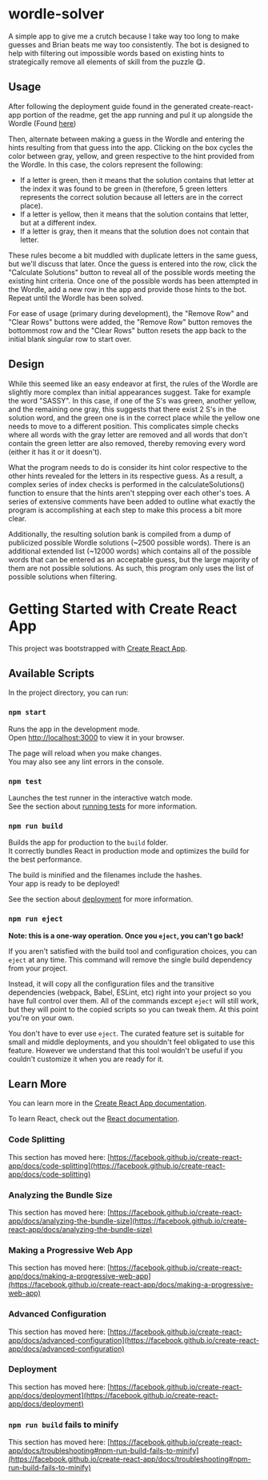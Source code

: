 # wordle-solver
A simple app to give me a crutch because I take way too long to make guesses and Brian beats me way too consistently. The bot is designed to help with filtering out impossible words based on existing hints to strategically remove all elements of skill from the puzzle 😋.

## Usage
After following the deployment guide found in the generated create-react-app portion of the readme, get the app running and pul it up alongside the Wordle (Found [here](https://www.nytimes.com/games/wordle/index.html))

Then, alternate between making a guess in the Wordle and entering the hints resulting from that guess into the app. Clicking on the box cycles the color between gray, yellow, and green respective to the hint provided from the Wordle. In this case, the colors represent the following:
- If a letter is green, then it means that the solution contains that letter at the index it was found to be green in (therefore, 5 green letters represents the correct solution because all letters are in the correct place).
- If a letter is yellow, then it means that the solution contains that letter, but at a different index.
- If a letter is gray, then it means that the solution does not contain that letter.

These rules become a bit muddled with duplicate letters in the same guess, but we'll discuss that later.
Once the guess is entered into the row, click the "Calculate Solutions" button to reveal all of the possible words meeting the existing hint criteria. Once one of the possible words has been attempted in the Wordle, add a new row in the app and provide those hints to the bot.
Repeat until the Wordle has been solved.


<!-- <div align="center">
  <img src="https://github.com/emw8105/wordle-solver/blob/main/images/usage%20screenrecording.gif" alt="UI Usage Gif">
  <p>An example of entering a guess into the program</p>
</div> -->



For ease of usage (primary during development), the "Remove Row" and "Clear Rows" buttons were added, the "Remove Row" button removes the bottommost row and the "Clear Rows" button resets the app back to the initial blank singular row to start over.

## Design
While this seemed like an easy endeavor at first, the rules of the Wordle are slightly more complex than initial appearances suggest. Take for example the word "SASSY". In this case, if one of the S's was green, another yellow, and the remaining one gray, this suggests that there exist 2 S's in the solution word, and the green one is in the correct place while the yellow one needs to move to a different position. This complicates simple checks where all words with the gray letter are removed and all words that don't contain the green letter are also removed, thereby removing every word (either it has it or it doesn't). 

What the program needs to do is consider its hint color respective to the other hints revealed for the letters in its respective guess. As a result, a complex series of index checks is performed in the calculateSolutions() function to ensure that the hints aren't stepping over each other's toes. A series of extensive comments have been added to outline what exactly the program is accomplishing at each step to make this process a bit more clear.

Additionally, the resulting solution bank is compiled from a dump of publicized possible Wordle solutions (~2500 possible words). There is an additional extended list (~12000 words) which contains all of the possible words that can be entered as an acceptable guess, but the large majority of them are not possible solutions. As such, this program only uses the list of possible solutions when filtering.


# Getting Started with Create React App

This project was bootstrapped with [Create React App](https://github.com/facebook/create-react-app).

## Available Scripts

In the project directory, you can run:

### `npm start`

Runs the app in the development mode.\
Open [http://localhost:3000](http://localhost:3000) to view it in your browser.

The page will reload when you make changes.\
You may also see any lint errors in the console.

### `npm test`

Launches the test runner in the interactive watch mode.\
See the section about [running tests](https://facebook.github.io/create-react-app/docs/running-tests) for more information.

### `npm run build`

Builds the app for production to the `build` folder.\
It correctly bundles React in production mode and optimizes the build for the best performance.

The build is minified and the filenames include the hashes.\
Your app is ready to be deployed!

See the section about [deployment](https://facebook.github.io/create-react-app/docs/deployment) for more information.

### `npm run eject`

**Note: this is a one-way operation. Once you `eject`, you can't go back!**

If you aren't satisfied with the build tool and configuration choices, you can `eject` at any time. This command will remove the single build dependency from your project.

Instead, it will copy all the configuration files and the transitive dependencies (webpack, Babel, ESLint, etc) right into your project so you have full control over them. All of the commands except `eject` will still work, but they will point to the copied scripts so you can tweak them. At this point you're on your own.

You don't have to ever use `eject`. The curated feature set is suitable for small and middle deployments, and you shouldn't feel obligated to use this feature. However we understand that this tool wouldn't be useful if you couldn't customize it when you are ready for it.

## Learn More

You can learn more in the [Create React App documentation](https://facebook.github.io/create-react-app/docs/getting-started).

To learn React, check out the [React documentation](https://reactjs.org/).

### Code Splitting

This section has moved here: [https://facebook.github.io/create-react-app/docs/code-splitting](https://facebook.github.io/create-react-app/docs/code-splitting)

### Analyzing the Bundle Size

This section has moved here: [https://facebook.github.io/create-react-app/docs/analyzing-the-bundle-size](https://facebook.github.io/create-react-app/docs/analyzing-the-bundle-size)

### Making a Progressive Web App

This section has moved here: [https://facebook.github.io/create-react-app/docs/making-a-progressive-web-app](https://facebook.github.io/create-react-app/docs/making-a-progressive-web-app)

### Advanced Configuration

This section has moved here: [https://facebook.github.io/create-react-app/docs/advanced-configuration](https://facebook.github.io/create-react-app/docs/advanced-configuration)

### Deployment

This section has moved here: [https://facebook.github.io/create-react-app/docs/deployment](https://facebook.github.io/create-react-app/docs/deployment)

### `npm run build` fails to minify

This section has moved here: [https://facebook.github.io/create-react-app/docs/troubleshooting#npm-run-build-fails-to-minify](https://facebook.github.io/create-react-app/docs/troubleshooting#npm-run-build-fails-to-minify)
